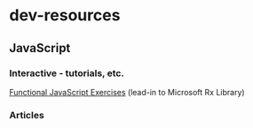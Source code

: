 # dev-resources

## JavaScript

### Interactive - tutorials, etc.

[Functional JavaScript Exercises](http://reactivex.io/learnrx/ "Functional Javascript Exercises") (lead-in to Microsoft Rx Library)

### Articles
